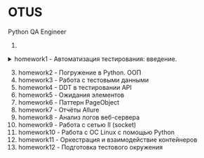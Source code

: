 # OTUS
Python QA Engineer

1)
<details>
<summary>homework1 - Автоматизация тестирования: введение.</summary>
Домашнее задание: Настраиваем окружение

Цель: Прислать свой первый Pull Request в рамках курса

Описание/Пошаговая инструкция выполнения домашнего задания:
- Зарегистрироваться на гитхабе
- Создать репо
- Создать веточку
- Залить в ветку первый код с выводом "hello, world"
- Сделать pull request
- Прислать pull request

Критерии оценки:
- PR прислан
- Есть README.md
- Есть .gitignore
- Нет лишних файлов
</details>

3) homework2 - Погружение в Python. ООП
4) homework3 - Работа с тестовыми данными
5) homework4 - DDT в тестировании API
6) homework5 - Ожидания элементов
7) homework6 - Паттерн PageObject
8) homework7 - Отчёты Allure
9) homework8 - Анализ логов веб-сервера
10) homework9 - Работа с сетью II (socket)
11) homework10 - Работа с ОС Linux с помощью Python 
12) homework11 - Оркестрация и взаимодействие контейнеров 
13) homework12 - Подготовка тестового окружения